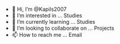 - 👋 Hi, I’m @Kapils2007
- 👀 I’m interested in ... Studies
- 🌱 I’m currently learning ... Studies
- 💞️ I’m looking to collaborate on ... Projects
- 📫 How to reach me ... Email

<!---
Kapils2007/Kapils2007 is a ✨ special ✨ repository because its `README.md` (this file) appears on your GitHub profile.
You can click the Preview link to take a look at your changes.
--->
